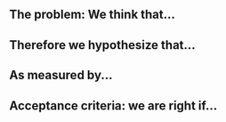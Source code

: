 ## The problem: We think that...


## Therefore we hypothesize that...


## As measured by...


## Acceptance criteria: we are right if...
